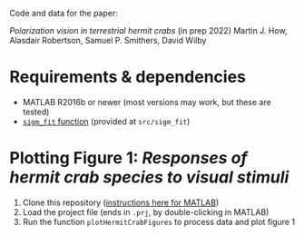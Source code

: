 Code and data for the paper:

*Polarization vision in terrestrial hermit crabs* (in prep 2022)
Martin J. How, Alasdair Robertson, Samuel P. Smithers, David Wilby

# Requirements & dependencies
* MATLAB R2016b or newer (most versions may work, but these are tested)
* [`sigm_fit` function](https://uk.mathworks.com/matlabcentral/fileexchange/42641-sigm_fit) (provided at `src/sigm_fit`)

# Plotting Figure 1: *Responses of hermit crab species to visual stimuli*

1. Clone this repository ([instructions here for MATLAB](https://uk.mathworks.com/help/simulink/ug/clone-git-repository.html))
2. Load the project file (ends in `.prj`, by double-clicking in MATLAB)
3. Run the function `plotHermitCrabFigures` to process data and plot figure 1